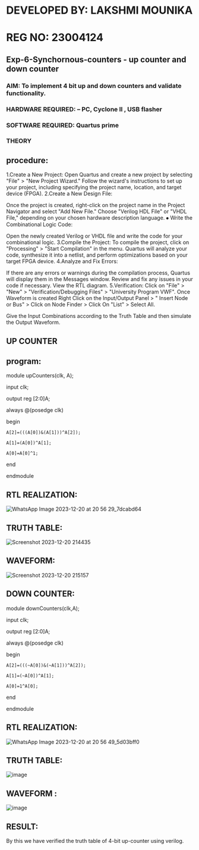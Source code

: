 
# DEVELOPED BY: LAKSHMI MOUNIKA
# REG NO: 23004124
##  Exp-6-Synchornous-counters - up counter and down counter 
### AIM: To implement 4 bit up and down counters and validate  functionality.
### HARDWARE REQUIRED:  – PC, Cyclone II , USB flasher
### SOFTWARE REQUIRED:   Quartus prime
### THEORY 
## procedure:
1.Create a New Project:
Open Quartus and create a new project by selecting "File" > "New Project Wizard."
Follow the wizard's instructions to set up your project, including specifying the project name, location, and target device (FPGA).
2.Create a New Design File:

Once the project is created, right-click on the project name in the Project Navigator and select "Add New File."
Choose "Verilog HDL File" or "VHDL File," depending on your chosen hardware description language.
⦁	Write the Combinational Logic Code:

Open the newly created Verilog or VHDL file and write the code for your combinational logic.
3.Compile the Project:
To compile the project, click on "Processing" > "Start Compilation" in the menu.
Quartus will analyze your code, synthesize it into a netlist, and perform optimizations based on your target FPGA device.
4.Analyze and Fix Errors:

If there are any errors or warnings during the compilation process, Quartus will display them in the Messages window.
Review and fix any issues in your code if necessary.
View the RTL diagram.
5.Verification:
Click on "File" > "New" > "Verification/Debugging Files" > "University Program VWF".
Once Waveform is created Right Click on the Input/Output Panel > " Insert Node or Bus" > Click on Node Finder > Click On "List" > Select All.

Give the Input Combinations according to the Truth Table and then simulate the Output Waveform.


## UP COUNTER 

## program:
module upCounters(clk, A);

input clk;

output reg [2:0]A;

always @(posedge clk)

begin

	A[2]=(((A[0])&(A[1]))^A[2]);
 
	A[1]=(A[0])^A[1];
 
	A[0]=A[0]^1;
 
end

endmodule
## RTL REALIZATION:
![WhatsApp Image 2023-12-20 at 20 56 29_7dcabd64](https://github.com/23011258/Exp-7-Synchornous-counters-/assets/139842204/c283eff0-f438-409e-a830-d3f19628f97e)
## TRUTH TABLE:

![Screenshot 2023-12-20 214435](https://github.com/23011258/Exp-7-Synchornous-counters-/assets/139842204/c2b57cce-4b4d-426b-aa7a-1241118a14cf)

 ## WAVEFORM:
 
 ![Screenshot 2023-12-20 215157](https://github.com/23011258/Exp-7-Synchornous-counters-/assets/139842204/d2839b5b-07e0-4c88-b78e-c36641f63b8a)
 ## DOWN COUNTER:
 module downCounters(clk,A);
 
input clk;

output reg [2:0]A;

always @(posedge clk)

begin

	A[2]=(((~A[0])&(~A[1]))^A[2]);
 
	A[1]=(~A[0])^A[1];
 
	A[0]=1^A[0];
 
end 

endmodule
## RTL REALIZATION:
![WhatsApp Image 2023-12-20 at 20 56 49_5d03bff0](https://github.com/23011258/Exp-7-Synchornous-counters-/assets/139842204/53eb74d4-fa80-492e-9d7a-813135622b79)
## TRUTH TABLE:
![image](https://github.com/23011258/Exp-7-Synchornous-counters-/assets/139842204/e72783bc-a5a2-4f57-b2d2-a06399205dba)
## WAVEFORM :
![image](https://github.com/23011258/Exp-7-Synchornous-counters-/assets/139842204/75cbd884-cb5e-4d59-a459-f7f20073e15f)

## RESULT:
By this we have verified the truth table of 4-bit up-counter using verilog.
